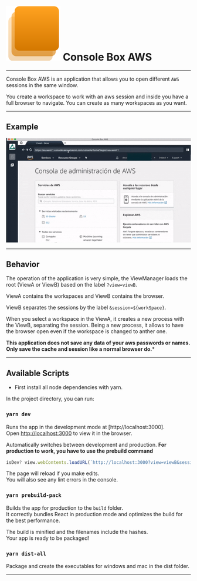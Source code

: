 # ![Icon](public/components/cbaws-icono.svg)  Console Box AWS 

***
Console Box AWS is an application that allows you to open different `AWS` sessions in the same window.

You create a workspace to work with an aws session and inside you have a full browser to navigate. You can create as many workspaces as you want.

***
## Example

![gif](Screenshots/CBAWS-demo.gif) 

***

## Behavior

The operation of the application is very simple, the ViewManager loads the root (ViewA or ViewB) based on the label `?view=viewB`.

ViewA contains the workspaces and ViewB contains the browser.

ViewB separates the sessions by the label `&session=${workSpace}`.

When you select a workspace in the ViewA, it creates a new process with the ViewB, separating the session.
Being a new process, it allows to have the browser open even if the workspace is changed to anther one.

**This application does not save any data of your aws passwords or names. Only save the cache and session like a normal browser do.***

***

## Available Scripts

* First install all node dependencies with yarn.


In the project directory, you can run:

### `yarn dev`

Runs the app in the development mode at [http://localhost:3000].<br>
Open [http://localhost:3000](http://localhost:3000) to view it in the browser.

Automatically switches between development and production.
**For production to work, you have to use the prebuild command**

```javascript
isDev? view.webContents.loadURL(`http://localhost:3000?view=viewB&session=${workSpace}`) : view.webContents.loadURL(`file://${path.join(remote.app.getAppPath(), `./build/index.html?view=viewB&session=${workSpace}`)}`);
```

The page will reload if you make edits.<br>
You will also see any lint errors in the console.


### `yarn prebuild-pack`

Builds the app for production to the `build` folder.<br>
It correctly bundles React in production mode and optimizes the build for the best performance.

The build is minified and the filenames include the hashes.<br>
Your app is ready to be packaged!

### `yarn dist-all`

Package and create the executables for windows and mac in the dist folder.

***